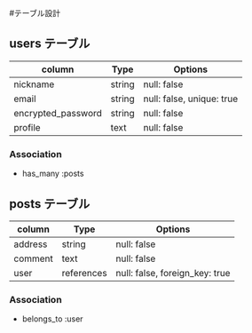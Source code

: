 #テーブル設計

## users テーブル

| column             | Type   | Options     |
| ------------------ | ------ | ----------- |
| nickname           | string | null: false |
| email              | string | null: false, unique: true |
| encrypted_password | string | null: false |
| profile            |  text  | null: false |

### Association

- has_many :posts


## posts テーブル

| column  | Type       | Options     |
| ------- | ---------- | ----------- |
| address | string     | null: false |
| comment | text       | null: false |
| user    | references | null: false, foreign_key: true |

### Association

- belongs_to :user